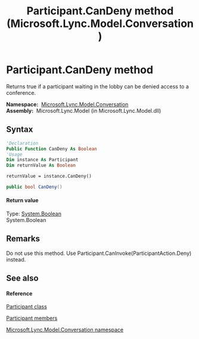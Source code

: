 ﻿---
title: Participant.CanDeny method  (Microsoft.Lync.Model.Conversation)
TOCTitle: 'CanDeny method '
ms:assetid: M:Microsoft.Lync.Model.Conversation.Participant.CanDeny_DI_3_UC_OCS14MrefLyncWPF
ms:mtpsurl: https://msdn.microsoft.com/en-us/library/microsoft.lync.model.conversation.participant.candeny_di_3_uc_ocs14mreflyncwpf(v=office.15)
ms:contentKeyID: 48592211
ms.date: 07/28/2014
mtps_version: v=office.15
f1_keywords:
- Microsoft.Lync.Model.Conversation.Participant.CanDeny
dev_langs:
- CSharp
- JScript
- VB
- other
---

# Participant.CanDeny method

Returns true if a participant waiting in the lobby can be denied access to a conference.

**Namespace:**  [Microsoft.Lync.Model.Conversation](microsoft-lync-model-conversation-namespace_2.md)  
**Assembly:**  Microsoft.Lync.Model (in Microsoft.Lync.Model.dll)

## Syntax

``` vb
'Declaration
Public Function CanDeny As Boolean
'Usage
Dim instance As Participant
Dim returnValue As Boolean

returnValue = instance.CanDeny()
```

``` csharp
public bool CanDeny()
```

#### Return value

Type: [System.Boolean](http://msdn2.microsoft.com/en-us/library/a28wyd50)  
System.Boolean  

## Remarks

Do not use this method. Use Participant.CanInvoke(ParticipantAction.Deny) instead.

## See also

#### Reference

[Participant class](participant-class-microsoft-lync-model-conversation_2.md)

[Participant members](participant-members-microsoft-lync-model-conversation_2.md)

[Microsoft.Lync.Model.Conversation namespace](microsoft-lync-model-conversation-namespace_2.md)

